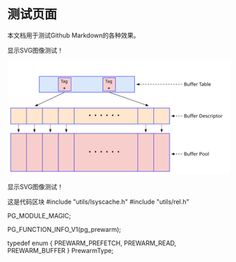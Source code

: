 
# 测试页面

本文档用于测试Github Markdown的各种效果。


显示SVG图像测试！

![](d0013.svg)

显示SVG图像测试！

这是代码区块
  #include "utils/lsyscache.h"
  #include "utils/rel.h"

PG_MODULE_MAGIC;

PG_FUNCTION_INFO_V1(pg_prewarm);

typedef enum
{
        PREWARM_PREFETCH,
        PREWARM_READ,
        PREWARM_BUFFER
} PrewarmType;


